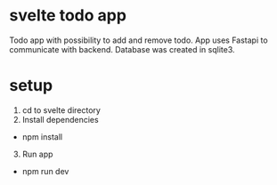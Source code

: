 # svelte todo app

Todo app with possibility to add and remove todo.
App uses Fastapi to communicate with backend.
Database was created in sqlite3.

# setup
1. cd to svelte directory
2. Install dependencies
- npm install
3. Run app
- npm run dev